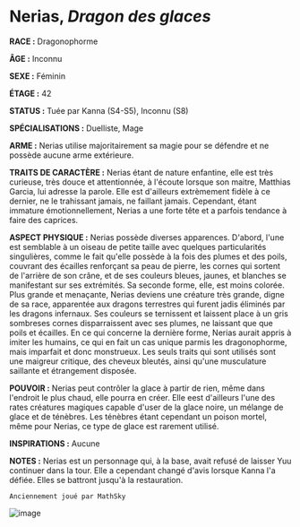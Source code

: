 # Nerias, *Dragon des glaces*

**RACE :** Dragonophorme

**ÂGE :** Inconnu

**SEXE :** Féminin

**ÉTAGE :** 42

**STATUS :** Tuée par Kanna (S4-S5), Inconnu (S8)

**SPÉCIALISATIONS :** Duelliste, Mage

**ARME :** Nerias utilise majoritairement sa magie pour se défendre et ne possède aucune arme extérieure.

**TRAITS DE CARACTÈRE :** Nerias étant de nature enfantine, elle est très curieuse, très douce et attentionnée, à l'écoute lorsque son maitre, Matthias Garcia, lui adresse la parole. Elle est d'ailleurs extrèmement fidèle à ce dernier, ne le trahissant jamais, ne faillant jamais. Cependant, étant immature émotionnellement, Nerias a une forte tête et a parfois tendance à faire des caprices.

**ASPECT PHYSIQUE :** Nerias possède diverses apparences. D'abord, l'une est semblable à un oiseau de petite taille avec quelques particularités singulières, comme le fait qu'elle possède à la fois des plumes et des poils, couvrant des écailles renforçant sa peau de pierre, les cornes qui sortent de l'arrière de son crâne, et de ses couleurs bleues, jaunes, et blanches se manifestant sur ses extrémités. Sa seconde forme, elle, est moins colorée. Plus grande et menaçante, Nerias deviens une créature très grande, digne de sa race, apparentée aux dragons terrestres qui furent jadis éliminés par les dragons infernaux. Ses couleurs se ternissent et laissent place à un gris sombreses cornes disparraissent avec ses plumes, ne laissant que que poils et écailles. En ce qui concerne la dernière forme, Nerias aurait appris à imiter les humains, ce qui en fait un cas unique parmis les dragonophorme, mais imparfait et donc monstrueux. Les seuls traits qui sont utilisés sont une maigreur critique, des cheveux bleutés, ainsi qu'une musculature saillante et étrangement disposée.

**POUVOIR :** Nerias peut contrôler la glace à partir de rien, même dans l'endroit le plus chaud, elle pourra en créer. Elle eest d'ailleurs l'une des rates créatures magiques capable d'user de la glace noire, un mélange de glace et de ténèbres. Les ténèbres étant cependant un poison mortel, même pour Nerias, ce type de glace est rarement utilisé.

**INSPIRATIONS :** Aucune

**NOTES :** Nerias est un personnage qui, à la base, avait refusé de laisser Yuu continuer dans la tour. Elle a cependant changé d'avis lorsque Kanna l'a défiée. Elles se battront jusqu'à la restauration.

`Anciennement joué par MathSky`

![image](https://enyxia.alkanife.fr/images/characters/nerias.png)
